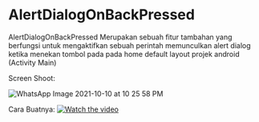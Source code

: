 # AlertDialogOnBackPressed

AlertDialogOnBackPressed Merupakan sebuah fitur tambahan yang berfungsi untuk mengaktifkan sebuah perintah memunculkan alert dialog ketika menekan tombol pada pada home default layout projek android (Activity Main)
 
Screen Shoot:

![WhatsApp Image 2021-10-10 at 10 25 58 PM](https://user-images.githubusercontent.com/12369746/136702424-da210359-6520-48d3-b1e5-13708fd92ff4.jpeg)

Cara Buatnya:
[![Watch the video](https://user-images.githubusercontent.com/12369746/136702560-a5d4e991-d9d2-4662-b470-40b4c52b15a7.png)](
 https://www.youtube.com/watch?v=uX-OeWeFVHs)

